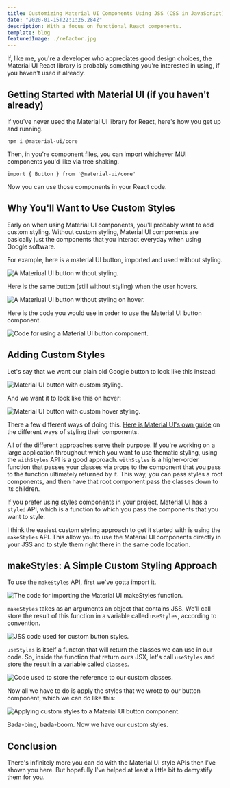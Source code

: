 ```yaml
---
title: Customizing Material UI Components Using JSS (CSS in JavaScript)
date: "2020-01-15T22:1:26.284Z"
description: With a focus on functional React components.
template: blog
featuredImage: ./refactor.jpg
---
```


If, like me, you're a developer who appreciates good design choices, the Material UI React library is probably something you're interested in using, if you haven't used it already.

## Getting Started with Material UI (if you haven't already)

If you've never used the Material UI library for React, here's how you get up and running.

`npm i @material-ui/core`

Then, in you're component files, you can import whichever MUI components you'd like via tree shaking.

`import { Button } from '@material-ui/core'`

Now you can use those components in your React code.

## Why You'll Want to Use Custom Styles

Early on when using Material UI components, you'll probably want to add custom styling. Without custom styling, Material UI components are basically just the components that you interact everyday when using Google software.

For example, here is a material UI button, imported and used without styling.

![A Materiual UI button without styling.](./button1.png)

Here is the same button (still without styling) when the user hovers.

![A Materiual UI button without styling on hover.](./button4.png)

Here is the code you would use in order to use the Material UI button component.

![Code for using a Material UI button component.](./mui1.png)

## Adding Custom Styles

Let's say that we want our plain old Google button to look like this instead:

![Material UI button with custom styling.](./button2.png)

And we want it to look like this on hover:

![Material UI button with custom hover styling.](./button3.png)

There a few different ways of doing this. [Here is Material UI's own guide](https://material-ui.com/styles/basics/) on the different ways of styling their components.

All of the different approaches serve their purpose. If you're working on a large application throughout which you want to use thematic styling, using the `withStyles` API is a good approach. `withStyles` is a higher-order function that passes your classes via props to the component that you pass to the function ultimately returned by it. This way, you can pass styles a root components, and then have that root component pass the classes down to its children. 

If you prefer using styles components in your project, Material UI has a `styled` API, which is a function to which you pass the components that you want to style.

I think the easiest custom styling approach to get it started with is using the `makeStyles` API. This allow you to use the Material UI components directly in your JSS and to style them right there in the same code location. 

## makeStyles: A Simple Custom Styling Approach

To use the `makeStyles` API, first we've gotta import it.

![The code for importing the Material UI makeStyles function.](./mui2.png)

`makeStyles` takes as an arguments an object that contains JSS. We'll call store the result of this function in a variable called `useStyles`, according to convention.

![JSS code used for custom button styles.](./mui3.png)

`useStyles` is itself a functon that will return the classes we can use in our code. So, inside the function that return ours JSX, let's call `useStyles` and store the result in a variable called `classes`.

![Code used to store the reference to our custom classes.](./mui4.png)

Now all we have to do is apply the styles that we wrote to our button component, which we can do like this:

![Applying custom styles to a Material UI button component.](./mui5.png)

Bada-bing, bada-boom. Now we have our custom styles.

## Conclusion

There's infinitely more you can do with the Material UI style APIs then I've shown you here. But hopefully I've helped at least a little bit to demystify them for you.
